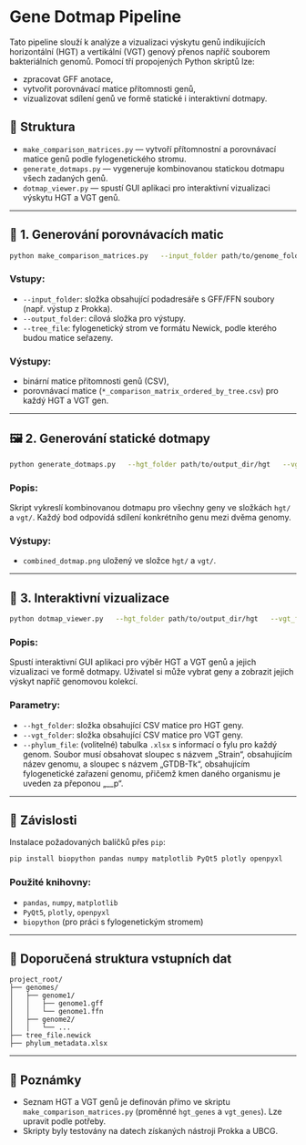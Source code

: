 # Gene Dotmap Pipeline

Tato pipeline slouží k analýze a vizualizaci výskytu genů indikujících horizontální (HGT) a vertikální (VGT) genový přenos napříč souborem bakteriálních genomů. Pomocí tří propojených Python skriptů lze:

- zpracovat GFF anotace,
- vytvořit porovnávací matice přítomnosti genů,
- vizualizovat sdílení genů ve formě statické i interaktivní dotmapy.

## 📁 Struktura

- `make_comparison_matrices.py` — vytvoří přítomnostní a porovnávací matice genů podle fylogenetického stromu.
- `generate_dotmaps.py` — vygeneruje kombinovanou statickou dotmapu všech zadaných genů.
- `dotmap_viewer.py` — spustí GUI aplikaci pro interaktivní vizualizaci výskytu HGT a VGT genů.

---

## 🧪 1. Generování porovnávacích matic

```bash
python make_comparison_matrices.py   --input_folder path/to/genome_folders   --output_folder path/to/output_dir   --tree_file path/to/tree_file.newick
```

### Vstupy:
- `--input_folder`: složka obsahující podadresáře s GFF/FFN soubory (např. výstup z Prokka).
- `--output_folder`: cílová složka pro výstupy.
- `--tree_file`: fylogenetický strom ve formátu Newick, podle kterého budou matice seřazeny.

### Výstupy:
- binární matice přítomnosti genů (CSV),
- porovnávací matice (`*_comparison_matrix_ordered_by_tree.csv`) pro každý HGT a VGT gen.

---

## 🖼️ 2. Generování statické dotmapy

```bash
python generate_dotmaps.py   --hgt_folder path/to/output_dir/hgt   --vgt_folder path/to/output_dir/vgt
```

### Popis:
Skript vykreslí kombinovanou dotmapu pro všechny geny ve složkách `hgt/` a `vgt/`. Každý bod odpovídá sdílení konkrétního genu mezi dvěma genomy.

### Výstupy:
- `combined_dotmap.png` uložený ve složce `hgt/` a `vgt/`.

---

## 🧭 3. Interaktivní vizualizace

```bash
python dotmap_viewer.py   --hgt_folder path/to/output_dir/hgt   --vgt_folder path/to/output_dir/vgt   --phylum_file path/to/phylum_metadata.xlsx
```

### Popis:
Spustí interaktivní GUI aplikaci pro výběr HGT a VGT genů a jejich vizualizaci ve formě dotmapy. Uživatel si může vybrat geny a zobrazit jejich výskyt napříč genomovou kolekcí.

### Parametry:
- `--hgt_folder`: složka obsahující CSV matice pro HGT geny.
- `--vgt_folder`: složka obsahující CSV matice pro VGT geny.
- `--phylum_file`: (volitelné) tabulka `.xlsx` s informací o fylu pro každý genom. Soubor musí obsahovat sloupec s názvem „Strain“, obsahujícím název genomu, a sloupec s názvem „GTDB-Tk“, obsahujícím fylogenetické zařazení genomu, přičemž kmen daného organismu je uveden za přeponou „__p“.

---

## 🔧 Závislosti

Instalace požadovaných balíčků přes `pip`:

```bash
pip install biopython pandas numpy matplotlib PyQt5 plotly openpyxl
```

### Použité knihovny:
- `pandas`, `numpy`, `matplotlib`
- `PyQt5`, `plotly`, `openpyxl`
- `biopython` (pro práci s fylogenetickým stromem)

---

## 📂 Doporučená struktura vstupních dat

```
project_root/
├── genomes/
│   ├── genome1/
│   │   ├── genome1.gff
│   │   └── genome1.ffn
│   ├── genome2/
│   │   └── ...
├── tree_file.newick
├── phylum_metadata.xlsx
```

---

## 📌 Poznámky

- Seznam HGT a VGT genů je definován přímo ve skriptu `make_comparison_matrices.py` (proměnné `hgt_genes` a `vgt_genes`). Lze upravit podle potřeby.
- Skripty byly testovány na datech získaných nástroji Prokka a UBCG.
